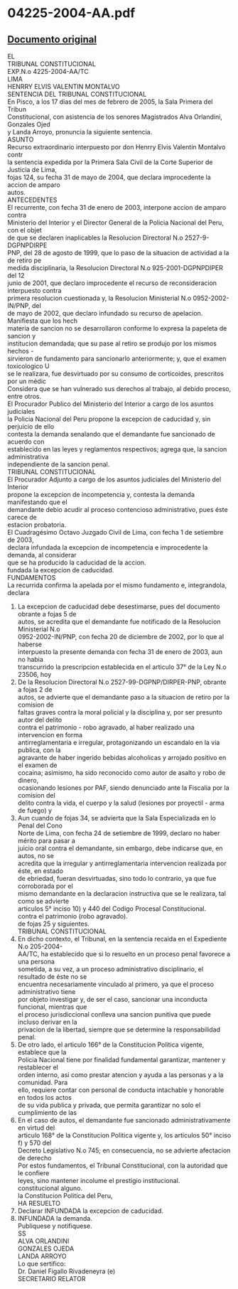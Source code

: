 
04225-2004-AA.pdf
=================
  
[Documento original](https://tc.gob.pe/jurisprudencia/2005/04225-2004-AA.pdf)  
---  
EL  
TRIBUNAL CONSTITUCIONAL  
EXP.N.o 4225-2004-AA/TC  
LIMA  
HENRRY ELVIS VALENTIN MONTALVO  
SENTENCIA DEL TRIBUNAL CONSTITUCIONAL  
En Pisco, a los 17 dias del mes de febrero de 2005, la Sala Primera del Tribun  
Constitucional, con asistencia de los senores Magistrados Alva Orlandini, Gonzales Ojed  
y Landa Arroyo, pronuncia la siguiente sentencia.  
ASUNTO  
Recurso extraordinario interpuesto por don Henrry Elvis Valentin Montalvo contr  
la sentencia expedida por la Primera Sala Civil de la Corte Superior de Justicia de Lima,  
fojas 124, su fecha 31 de mayo de 2004, que declara improcedente la accion de amparo  
autos.  
ANTECEDENTES  
El recurrente, con fecha 31 de enero de 2003, interpone accion de amparo contra  
Ministerio del Interior y el Director General de la Policia Nacional del Peru, con el objet  
de que se declaren inaplicables la Resolucion Directoral N.o 2527-9-DGPNPDIRPE  
PNP, del 28 de agosto de 1999, que lo paso de la situacion de actividad a la de retiro pe  
medida disciplinaria, la Resolucion Directoral N.o 925-2001-DGPNPDIPER del 12  
junio de 2001, que declaro improcedente el recurso de reconsideracion interpuesto contra  
primera resolucion cuestionada y, la Resolucion Ministerial N.o 0952-2002-IN/PNP, del  
de mayo de 2002, que declaro infundado su recurso de apelacion. Manifiesta que los hech  
materia de sancion no se desarrollaron conforme lo expresa la papeleta de sancion y  
institucion demandada; que su pase al retiro se produjo por los mismos hechos -  
sirvieron de fundamento para sancionarlo anteriormente; y, que el examen toxicologico U  
se le realizara, fue desvirtuado por su consumo de corticoides, prescritos por un médic  
Considera que se han vulnerado sus derechos al trabajo, al debido proceso, entre otros.  
El Procurador Publico del Ministerio del Interior a cargo de los asuntos judiciales  
la Policia Nacional del Peru propone la excepcion de caducidad y, sin perjuicio de ello  
contesta la demanda senalando que el demandante fue sancionado de acuerdo con  
establecido en las leyes y reglamentos respectivos; agrega que, la sancion administrativa  
independiente de la sancion penal.  
TRIBUNAL CONSTITUCIONAL  
El Procurador Adjunto a cargo de los asuntos judiciales del Ministerio del Interior  
propone la excepcion de incompetencia y, contesta la demanda manifestando que el  
demandante debio acudir al proceso contencioso administrativo, pues éste carece de  
estacion probatoria.  
El Cuadragésimo Octavo Juzgado Civil de Lima, con fecha 1 de setiembre de 2003,  
declara infundada la excepcion de incompetencia e improcedente la demanda, al considerar  
que se ha producido la caducidad de la accion.  
fundada la excepcion de caducidad.  
FUNDAMENTOS  
La recurrida confirma la apelada por el mismo fundamento e, integrandola, declara  
1. La excepcion de caducidad debe desestimarse, pues del documento obrante a fojas 5 de  
autos, se acredita que el demandante fue notificado de la Resolucion Ministerial N.o  
0952-2002-IN/PNP, con fecha 20 de diciembre de 2002, por lo que al haberse  
interpuesto la presente demanda con fecha 31 de enero de 2003, aun no habia  
transcurrido la prescripcion establecida en el articulo 37° de la Ley N.o 23506, hoy  
2. De la Resolucion Directoral N.o 2527-99-DGPNP/DIRPER-PNP, obrante a fojas 2 de  
autos, se advierte que el demandante paso a la situacion de retiro por la comision de  
faltas graves contra la moral policial y la disciplina y, por ser presunto autor del delito  
contra el patrimonio - robo agravado, al haber realizado una intervencion en forma  
antirreglamentaria e irregular, protagonizando un escandalo en la via publica, con la  
agravante de haber ingerido bebidas alcoholicas y arrojado positivo en el examen de  
cocaina; asimismo, ha sido reconocido como autor de asalto y robo de dinero,  
ocasionando lesiones por PAF, siendo denunciado ante la Fiscalia por la comision del  
delito contra la vida, el cuerpo y la salud (lesiones por proyectil - arma de fuego) y  
3. Aun cuando de fojas 34, se advierta que la Sala Especializada en lo Penal del Cono  
Norte de Lima, con fecha 24 de setiembre de 1999, declaro no haber mérito para pasar a  
juicio oral contra el demandante, sin embargo, debe indicarse que, en autos, no se  
acredita que la irregular y antirreglamentaria intervencion realizada por éste, en estado  
de ebriedad, fueran desvirtuadas, sino todo lo contrario, ya que fue corroborada por el  
mismo demandante en la declaracion instructiva que se le realizara, tal como se advierte  
articulos 5° inciso 10) y 440 del Codigo Procesal Constitucional.  
contra el patrimonio (robo agravado).  
de fojas 25 y siguientes.  
TRIBUNAL CONSTITUCIONAL  
4. En dicho contexto, el Tribunal, en la sentencia recaida en el Expediente N.o 205-2004-  
AA/TC, ha establecido que si lo resuelto en un proceso penal favorece a una persona  
sometida, a su vez, a un proceso administrativo disciplinario, el resultado de éste no se  
encuentra necesariamente vinculado al primero, ya que el proceso administrativo tiene  
por objeto investigar y, de ser el caso, sancionar una inconducta funcional, mientras que  
el proceso jurisdiccional conlleva una sancion punitiva que puede incluso derivar en la  
privacion de la libertad, siempre que se determine la responsabilidad penal.  
5. De otro lado, el articulo 166° de la Constitucion Politica vigente, establece que la  
Policia Nacional tiene por finalidad fundamental garantizar, mantener y restablecer el  
orden interno, asi como prestar atencion y ayuda a las personas y a la comunidad. Para  
ello, requiere contar con personal de conducta intachable y honorable en todos los actos  
de su vida publica y privada, que permita garantizar no solo el cumplimiento de las  
6. En el caso de autos, el demandante fue sancionado administrativamente en virtud del  
articulo 168° de la Constitucion Politica vigente y, los articulos 50° inciso f) y 570 del  
Decreto Legislativo N.o 745; en consecuencia, no se advierte afectacion de derecho  
Por estos fundamentos, el Tribunal Constitucional, con la autoridad que le confiere  
leyes, sino mantener incolume el prestigio institucional.  
constitucional alguno.  
la Constitucion Politica del Peru,  
HA RESUELTO  
1. Declarar INFUNDADA la excepcion de caducidad.  
2. INFUNDADA la demanda.  
Publiquese y notifiquese.  
SS  
ALVA ORLANDINI  
GONZALES OJEDA  
LANDA ARROYO  
Lo que sertifico:  
Dr. Daniel Figallo Rivadeneyra (e)  
SECRETARIO RELATOR
